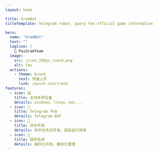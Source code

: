 ```yaml
---
layout: home

title: GramBot
titleTemplate: Telegram robot, query the official game information

hero:
  name: "GramBot"
  text: ""
  tagline: |
    🔨 PaiGramTeam
  image:
    src: /icon_256px_round.png
    alt: fav
  actions:
    - theme: brand
      text: 快速上手
      link: /quick-start/env
features:
  - icon: 💻
    title: 支持多种设备
    details: windows、linux、mac...
  - icon: 🤖
    title: Telegram 平台
    details: Telegram BOT
  - icon: 🤝
    title: 异步开发
    details: 异步优先式开发，提高运行效率
  - icon: 🔌
    title: 插件系统
    details: 插件化开发，模块化管理
---
```


<HomeContributors/>
